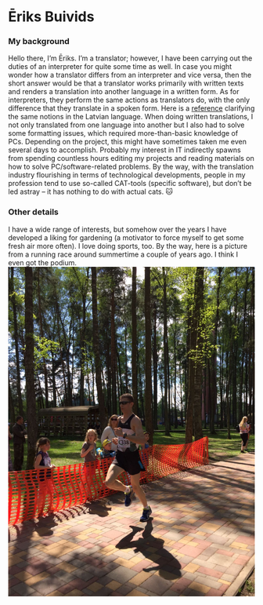 # Ēriks Buivids
### My background
Hello there, I’m Ēriks. I’m a translator; however, I have been carrying out the duties of an interpreter for quite some time as well. In case you might wonder how a translator differs from an interpreter and vice versa, then the short answer would be that a translator works primarily with written texts and renders a translation into another language in a written form. As for interpreters, they perform the same actions as translators do, with the only difference that they translate in a spoken form. Here is a [reference](https://skrivanek.lv/tulkotajs-pret-tulks/) clarifying the same notions in the Latvian language.
When doing written translations, I not only translated from one language into another but I also had to solve some formatting issues, which required more-than-basic knowledge of PCs. Depending on the project, this might have sometimes taken me even several days to accomplish. Probably my interest in IT indirectly spawns from spending countless hours editing my projects and reading materials on how to solve PC/software-related problems.
By the way, with the translation industry flourishing in terms of technological developments, people in my profession tend to use so-called CAT-tools (specific software), but don’t be led astray – it has nothing to do with actual cats. :cat:
### Other details
I have a wide range of interests, but somehow over the years I have developed a liking for gardening (a motivator to force myself to get some fresh air more often).
I love doing sports, too. By the way, here is a picture from a running race around summertime a couple of years ago. I think I even got the podium. ![Eriks_image.jpg](https://github.com/VUMC-ATP2/eriks.buivids/blob/master/e.buivids/Eriks_image.jpg)
